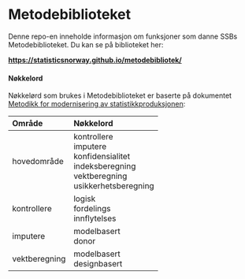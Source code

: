 # Metodebiblioteket

Denne repo-en inneholde informasjon om funksjoner som danne SSBs Metodebiblioteket. Du kan se på biblioteket her:

**<https://statisticsnorway.github.io/metodebibliotek/>**

#### Nøkkelord
Nøkkelørd som brukes i Metodebiblioteket er baserte på dokumentet [Metodikk for modernisering av
statistikkproduksjonen](https://www.ssb.no/teknologi-og-innovasjon/artikler-og-publikasjoner/_attachment/419848?_ts=171cb1a9850):

|Område |Nøkkelord |
|:------|:---------|
|hovedområde | kontrollere <br> imputere <br>konfidensialitet <br>indeksberegning <br>vektberegning<br> usikkerhetsberegning|
|kontrollere |logisk <br> fordelings <br> innflytelses|
|imputere |modelbasert <br> donor |
|vektberegning | modelbasert <br> designbasert |





